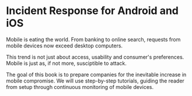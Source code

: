 Incident Response for Android and iOS
=======

Mobile is eating the world. From banking to online search, requests from mobile devices now exceed desktop computers.

This trend is not just about access, usability and consumer's preferences. Mobile is just as, if not more, susciptible to attack.

The goal of this book is to prepare companies for the inevitable increase in mobile compromise. We will use step-by-step tutorials, guiding the reader from setup through continuous monitoring of mobile devices.



